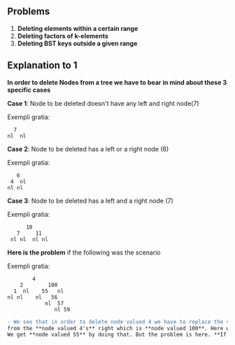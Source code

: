 ## Problems
1. **Deleting elements within a certain range**
2. **Deleting factors of k-elements** 
3. **Deleting BST keys outside a given range**

## Explanation to 1
**In order to delete Nodes from a tree we have to bear in mind about these 3 specific cases** 

**Case 1**: Node to be deleted doesn't have any left and right node(7)  

Exempli gratia:
   
      7
    nl  nl
   
**Case 2**: Node to be deleted has a left or a right node (6)  


Exempli gratia:

       6   
     4  nl  
    nl nl   
 
**Case 3**: Node to be deleted has a left and a right node (7) 

Exempli gratia:

     
          10
       7     11 
     nl nl  nl nl

**Here is the problem** if the following was the scenario 

Exempli gratia:
         
            4
        2        100
      1  nl    55   nl
    nl nl    nl   56
                nl  57
                   nl 59
 
 ```diff
- We see that in order to delete node valued 4 we have to replace the value 4 with some value greater or lesser than this**. We have to select a node
 from the **node valued 4's** right which is **node valued 100**. Here we will traverse from 100 to left until a nullptr is discovered to the nodes left.
 We get **node valued 55** by doing that. But the problem is here. **If we were to remove node valued 55 we have to see if it has a subtree to it's right.**
```
